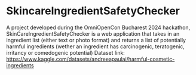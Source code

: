 # SkincareIngredientSafetyChecker
A project developed during the OmniOpenCon Bucharest 2024 hackathon, SkinCareIngredientSafetyChecker is a web application that takes in an ingredient list (either text or photo format) and returns a list of potentially harmful ingredients (wether an ingredient has carcinogenic, teratogenic, irritancy or comedogenic potential)
Dataset link: https://www.kaggle.com/datasets/andreeapaulai/harmful-cosmetic-ingredients